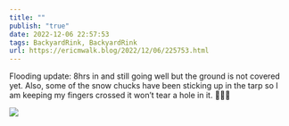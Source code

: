 ```yaml
---
title: ""
publish: "true"
date: 2022-12-06 22:57:53
tags: BackyardRink, BackyardRink
url: https://ericmwalk.blog/2022/12/06/225753.html
---
```


Flooding update: 8hrs in and still going well but the ground is not covered yet. Also, some of the snow chucks have been sticking up in the tarp so I am keeping my fingers crossed it won’t tear a hole in it. 🫣💦🏒


![](https://ericmwalk.blog/uploads/2022/a801faed4f.jpg)